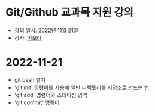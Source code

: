 ﻿# Git/Github 교과목 지원 강의

- 강의 일시: 2022년 11월 21일
- 강사: [이보라](https://github.com/Violet-Bora-Lee)

# 2022-11-21
- git bash 설치
- 'git init' 명령어를 사용해 일반 디렉토리를 저장소로 만드는 법
- 'git add' 명령어와 스테이징 영역
- 'git commit' 명령어